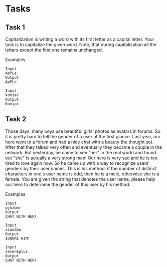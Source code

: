 # Tasks

## Task 1

Capitalization is writing a word with its first letter as a capital letter. Your task is to capitalize the given word. Note, that during capitalization all the letters except the first one remains unchanged.

Examples

```text
Input
ApPLe
Output
ApPLe

Input
konjac
Output
Konjac
```

## Task 2

Those days, many boys use beautiful girls' photos as avatars in forums. So it is pretty hard to tell the gender of a user at the first glance. Last year, our hero went to a forum and had a nice chat with a beauty (he thought so). After that they talked very often and eventually they became a couple in the network. But yesterday, he came to see "her" in the real world and found out "she" is actually a very strong man! Our hero is very sad and he is too tired to love again now. So he came up with a way to recognize users' genders by their user names. This is his method: if the number of distinct characters in one's user name is odd, then he is a male, otherwise she is a female. You are given the string that denotes the user name, please help our hero to determine the gender of this user by his method.

Examples

```text
Input
wjmzbmr
Output
CHAT WITH HER!

Input
xiaodao
Output
IGNORE HIM!

Input
sevenkplus
Output
CHAT WITH HER!
```

